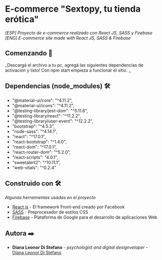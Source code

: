 # E-commerce "Sextopy, tu tienda erótica"

_[ESP] Proyecto de e-commerce realizado con React JS, SASS y Firebase_
_[ENG] E-commerce site made with React JS, SASS & Firebase_

## Comenzando 🚀

_Descargá el archivo a tu pc, agregá las siguientes dependencias de activación y listo! Con npm start empieza a funcionar el sitio. _
## Dependencias (node_modules) 🛠️

* "@material-ui/core": "^4.11.2",
* "@material-ui/icons": "^4.11.2",
* "@testing-library/jest-dom": "^5.11.6",
* "@testing-library/react": "^11.2.2",
* "@testing-library/user-event": "^12.2.2",
* "bootstrap": "^4.5.3",
* "node-sass": "^4.14.1",
* "react": "^17.0.1",
* "react-bootstrap": "^1.4.0",
* "react-dom": "^17.0.1",
* "react-router-dom": "^5.2.0",
* "react-scripts": "4.0.1",
* "sweetalert2": "^10.11.1",
* "web-vitals": "^0.2.4"
## Construido con 🛠️

_Algunas herramientas usadas en el proyecto_

* [React js](https://es.reactjs.org/) - El framework Front-end creado por Facebook
* [SASS](https://sass-lang.com/) - Preprocesador de estilos CSS
* [Firebase](https://firebase.google.com/) - Plataforma de Google para el desarrollo de aplicaciones Web

## Autora ✒️

* **Diana Leonor Di Stefano** - *psychologist and digital designveloper* - [Diana Leonor Di Stefano](https://www.linkedin.com/in/dianaledist/)
